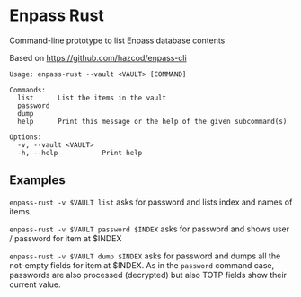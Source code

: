 Enpass Rust
===
Command-line prototype to list Enpass database contents

Based on https://github.com/hazcod/enpass-cli

```
Usage: enpass-rust --vault <VAULT> [COMMAND]

Commands:
  list      List the items in the vault
  password
  dump
  help      Print this message or the help of the given subcommand(s)

Options:
  -v, --vault <VAULT>
  -h, --help           Print help
```

Examples
---
`enpass-rust -v $VAULT list`
asks for password and lists index and names of items.

`enpass-rust -v $VAULT password $INDEX`
asks for password and shows user / password for item at $INDEX

`enpass-rust -v $VAULT dump $INDEX`
asks for password and dumps all the not-empty fields for item at $INDEX.
As in the `password` command case, passwords are also processed (decrypted) but also TOTP fields show their current value.
